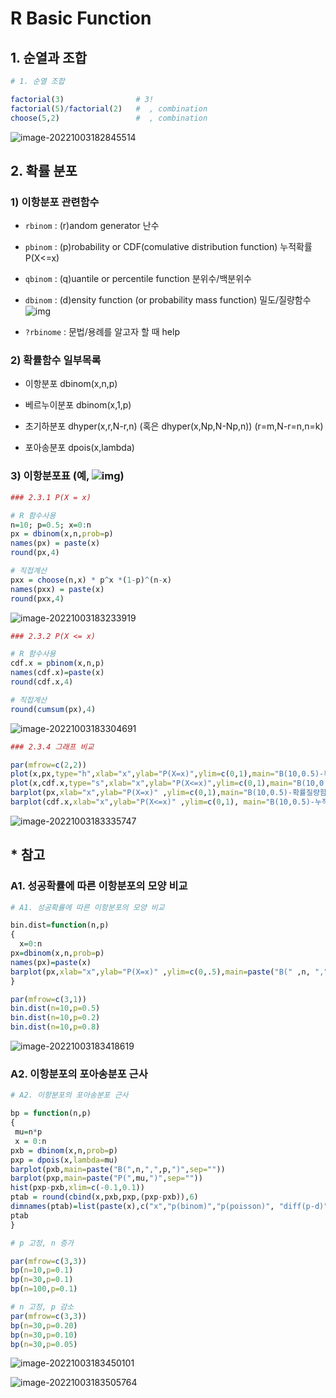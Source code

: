 # R Basic Function



## 1. 순열과 조합

```R
# 1. 순열 조합

factorial(3)				# 3!
factorial(5)/factorial(2)	#  , combination
choose(5,2)					#  , combination
```

![image-20221003182845514](basic_functions.assets/image-20221003182845514.png)



## 2. 확률 분포



### 1) 이항분포 관련함수

- ``rbinom`` : (r)andom generator 난수
- ``pbinom`` : (p)robability or CDF(comulative distribution function) 누적확률 P(X<=x)
- ``qbinom`` : (q)uantile or percentile function 분위수/백분위수

- ``dbinom`` : (d)ensity function (or probability mass function) 밀도/질량함수 ![img](basic_functions.assets/clip_image002.gif)
- ``?rbinome`` : 문법/용례를 알고자 할 때 help



### 2) 확률함수 일부목록

- 이항분포                 dbinom(x,n,p)

- 베르누이분포       dbinom(x,1,p)

- 초기하분포          dhyper(x,r,N-r,n) (혹은 dhyper(x,Np,N-Np,n)) (r=m,N-r=n,n=k)

- 포아송분포    dpois(x,lambda)



### 3) 이항분포표 (예, ![img](basic_functions.assets/clip_image002-1664789504643.gif))

```R
### 2.3.1 P(X = x) 

# R 함수사용 
n=10; p=0.5; x=0:n
px = dbinom(x,n,prob=p)
names(px) = paste(x)
round(px,4)

# 직접계산 
pxx = choose(n,x) * p^x *(1-p)^(n-x)
names(pxx) = paste(x)
round(pxx,4)
```

![image-20221003183233919](basic_functions.assets/image-20221003183233919.png)



```R
### 2.3.2 P(X <= x)

# R 함수사용
cdf.x = pbinom(x,n,p)
names(cdf.x)=paste(x)
round(cdf.x,4)

# 직접계산
round(cumsum(px),4)
```

![image-20221003183304691](basic_functions.assets/image-20221003183304691.png)



```R
### 2.3.4 그래프 비교

par(mfrow=c(2,2))
plot(x,px,type="h",xlab="x",ylab="P(X=x)",ylim=c(0,1),main="B(10,0.5)-확률질량함수")
plot(x,cdf.x,type="s",xlab="x",ylab="P(X<=x)",ylim=c(0,1),main="B(10,0.5)-누적확률질량함수")
barplot(px,xlab="x",ylab="P(X=x)" ,ylim=c(0,1),main="B(10,0.5)-확률질량함수")
barplot(cdf.x,xlab="x",ylab="P(X<=x)" ,ylim=c(0,1), main="B(10,0.5)-누적확률질량함수")
```

![image-20221003183335747](basic_functions.assets/image-20221003183335747.png)



## * 참고



### A1. 성공확률에 따른 이항분포의 모양 비교

```R
# A1. 성공확률에 따른 이항분포의 모양 비교

bin.dist=function(n,p)
{
  x=0:n
px=dbinom(x,n,prob=p)
names(px)=paste(x)
barplot(px,xlab="x",ylab="P(X=x)" ,ylim=c(0,.5),main=paste("B(" ,n, ",",p, ")"))
}

par(mfrow=c(3,1))
bin.dist(n=10,p=0.5)
bin.dist(n=10,p=0.2)
bin.dist(n=10,p=0.8)
```

![image-20221003183418619](basic_functions.assets/image-20221003183418619.png)



### A2.  이항분포의 포아송분포 근사

```R
# A2. 이항분포의 포아송분포 근사

bp = function(n,p)
{
 mu=n*p
 x = 0:n
pxb = dbinom(x,n,prob=p)
pxp = dpois(x,lambda=mu)
barplot(pxb,main=paste("B(",n,",",p,")",sep=""))
barplot(pxp,main=paste("P(",mu,")",sep=""))
hist(pxp-pxb,xlim=c(-0.1,0.1))
ptab = round(cbind(x,pxb,pxp,(pxp-pxb)),6)
dimnames(ptab)=list(paste(x),c("x","p(binom)","p(poisson)", "diff(p-d)"))
ptab
}

# p 고정, n 증가

par(mfrow=c(3,3))
bp(n=10,p=0.1)
bp(n=30,p=0.1)
bp(n=100,p=0.1)

# n 고정, p 감소
par(mfrow=c(3,3))
bp(n=30,p=0.20)
bp(n=30,p=0.10)
bp(n=30,p=0.05)
```

![image-20221003183450101](basic_functions.assets/image-20221003183450101.png)

![image-20221003183505764](basic_functions.assets/image-20221003183505764.png)



